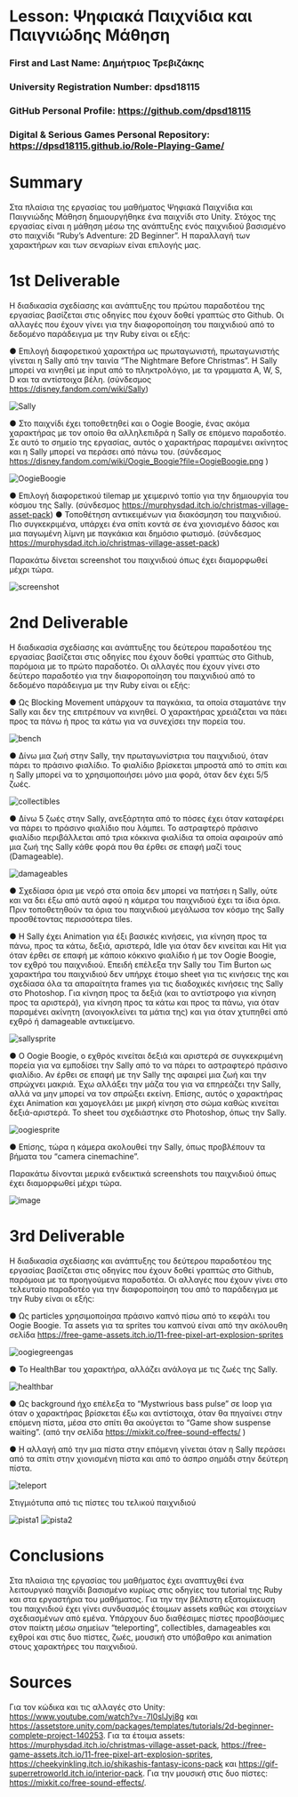 # Lesson: Ψηφιακά Παιχνίδια και Παιγνιώδης Μάθηση 

### First and Last Name: Δημήτριος Τρεβιζάκης
### University Registration Number: dpsd18115
### GitHub Personal Profile: https://github.com/dpsd18115
### Digital & Serious Games Personal Repository: https://dpsd18115.github.io/Role-Playing-Game/

# Summary
Στα πλαίσια της εργασίας του μαθήματος Ψηφιακά Παιχνίδια και Παιγνιώδης Μάθηση δημιουργήθηκε ένα παιχνίδι στο Unity. Στόχος της εργασίας είναι η μάθηση μέσω της ανάπτυξης ενός παιχνιδιού βασισμένο στο παιχνίδι “Ruby’s Adventure: 2D Beginner”. Η παραλλαγή των χαρακτήρων και των σεναρίων είναι επιλογής μας. 

# 1st Deliverable

Η διαδικασία σχεδίασης και ανάπτυξης του πρώτου παραδοτέου της εργασίας βασίζεται στις οδηγίες που έχουν δοθεί γραπτώς στο Github. Οι αλλαγές που έχουν γίνει για την διαφοροποίηση του παιχνιδιού από το δεδομένο παράδειγμα με την Ruby είναι οι εξής:

●	Επιλογή διαφορετικού χαρακτήρα ως πρωταγωνιστή, πρωταγωνιστής γίνεται η Sally από την ταινία “The Nightmare Before Christmas”. Η Sally μπορεί να κινηθεί με input από το πληκτρολόγιο, με τα γραμματα A, W, S, D και τα αντίστοιχα βέλη. (σύνδεσμος https://disney.fandom.com/wiki/Sally)

![Sally](https://user-images.githubusercontent.com/115795810/212251125-8be8e30e-7c2c-4084-8b85-2bcfbc0273e2.png)

●	Στο παιχνίδι έχει τοποθετηθεί και ο Oogie Boogie, ένας ακόμα χαρακτήρας με τον οποίο θα αλληλεπιδρά η Sally σε επόμενο παραδοτέο. Σε αυτό το σημείο της εργασίας, αυτός ο χαρακτήρας παραμένει ακίνητος και η Sally μπορεί να περάσει από πάνω του. (σύνδεσμος https://disney.fandom.com/wiki/Oogie_Boogie?file=OogieBoogie.png )

![OogieBoogie](https://user-images.githubusercontent.com/115795810/212251229-b8bfd85e-ef2f-4c52-9dc2-ed216695b4f1.png)

●	Επιλογή διαφορετικού tilemap με χειμερινό τοπίο για την δημιουργία του κόσμου της Sally. (σύνδεσμος https://murphysdad.itch.io/christmas-village-asset-pack)
●	Τοποθέτηση αντικειμένων για διακόσμηση του παιχνιδιού. Πιο συγκεκριμένα, υπάρχει ένα σπίτι κοντά σε ένα χιονισμένο δάσος και μια παγωμένη λίμνη με παγκάκια και δημόσιο φωτισμό. (σύνδεσμος https://murphysdad.itch.io/christmas-village-asset-pack) 

Παρακάτω δίνεται screenshot του παιχνιδιού όπως έχει διαμορφωθεί μέχρι τώρα. 

![screenshot](https://user-images.githubusercontent.com/115795810/212251454-26cc2a4e-9847-4b84-976d-162f331c9d8b.jpg)

# 2nd Deliverable

Η διαδικασία σχεδίασης και ανάπτυξης του δεύτερου παραδοτέου της εργασίας βασίζεται στις οδηγίες που έχουν δοθεί γραπτώς στο Github, παρόμοια με το πρώτο παραδοτέο. Οι αλλαγές που έχουν γίνει στο δεύτερο παραδοτέο για την διαφοροποίηση του παιχνιδιού από το δεδομένο παράδειγμα με την Ruby είναι οι εξής:

●	Ως Blocking Movement υπάρχουν τα παγκάκια, τα οποία σταματάνε την Sally και δεν της επιτρέπουν να κινηθεί. O χαρακτήρας χρειάζεται να πάει προς τα πάνω ή προς τα κάτω για να συνεχίσει την πορεία του.

![bench](https://user-images.githubusercontent.com/115795810/212252089-6d084757-d5b3-4a55-8edb-b1692819fde5.jpg)

●	Δίνω μια ζωή στην Sally, την πρωταγωνίστρια του παιχνιδιού, όταν πάρει το πράσινο φιαλίδιο. Το φιαλίδιο βρίσκεται μπροστά από το σπίτι και η Sally μπορεί να το χρησιμοποιήσει μόνο μια φορά, όταν δεν έχει 5/5 ζωές. 

![collectibles](https://user-images.githubusercontent.com/115795810/212252270-86cf7d93-7852-429f-a2b9-e0c9d7bdd8b7.jpg)

●	Δίνω 5 ζωές στην Sally, ανεξάρτητα από το πόσες έχει όταν καταφέρει να πάρει το πράσινο φιαλίδιο που λάμπει. Το αστραφτερό πράσινο φιαλίδιο περιβάλλεται από τρια κόκκινα φιαλίδια τα οποία αφαιρούν από μια ζωή της Sally κάθε φορά που θα έρθει σε επαφή μαζί τους (Damageable).

![damageables](https://user-images.githubusercontent.com/115795810/212252542-a1cd5077-7099-4278-8f2c-910d900909cf.jpg)

●	Σχεδίασα όρια με νερό στα οποία δεν μπορεί να πατήσει η Sally, ούτε και να δει έξω από αυτά αφού η κάμερα του παιχνιδιού έχει τα ίδια όρια. Πριν τοποθετηθούν τα όρια του παιχνιδιού μεγάλωσα τον κόσμο της Sally προσθέτοντας περισσότερα tiles.

●	Η Sally έχει Animation για έξι βασικές κινήσεις, για κίνηση προς τα πάνω, προς τα κάτω, δεξιά, αριστερά, Idle για όταν δεν κινείται και Hit για όταν έρθει σε επαφή με κάποιο κόκκινο φιαλίδιο ή με τον Oogie Boogie, τον εχθρό του παιχνιδιού. 
Επειδή επέλεξα την Sally του Tim Burton ως χαρακτήρα του παιχνιδιού δεν υπήρχε έτοιμο sheet για τις κινήσεις της και σχεδίασα όλα τα απαραίτητα frames για τις διαδοχικές κινήσεις της Sally στο Photoshop. Για κίνηση προς τα δεξιά (και το αντίστροφο για κίνηση προς τα αριστερά), για κίνηση προς τα κάτω και προς τα πάνω, για όταν παραμένει ακίνητη (ανοιγοκλείνει τα μάτια της) και για όταν χτυπηθεί από εχθρό ή damageable αντικείμενο.

![sallysprite](https://user-images.githubusercontent.com/115795810/212252764-619dad56-6dac-416e-8ab2-ea901edcf0c4.png)

●	Ο Oogie Boogie, ο εχθρός κινείται δεξιά και αριστερά σε συγκεκριμένη πορεία για να εμποδίσει την Sally από το να πάρει το αστραφτερό πράσινο φιαλίδιο. Αν έρθει σε επαφή με την Sally της αφαιρεί μια ζωή και την σπρώχνει μακριά. Έχω αλλάξει την μάζα του για να επηρεάζει την Sally, αλλά να μην μπορεί να τον σπρώξει εκείνη. Επίσης, αυτός ο χαρακτήρας έχει Animation και χαμογελάει με μικρή κίνηση στο σώμα καθώς κινείται δεξιά-αριστερά. Το sheet του σχεδιάστηκε στο Photoshop, όπως την Sally.

![oogiesprite](https://user-images.githubusercontent.com/115795810/212253435-6eff923f-53ee-4a87-b9b8-de5fed21e5ba.png)

●	Επίσης, τώρα η κάμερα ακολουθεί την Sally, όπως προβλέπουν τα βήματα του “camera cinemachine”.

Παρακάτω δίνονται μερικά ενδεικτικά screenshots του παιχνιδιού όπως έχει διαμορφωθεί μέχρι τώρα.

![image](https://user-images.githubusercontent.com/115795810/212253513-e8e0d431-04bc-4007-a986-0ab7d9f3838f.png)

# 3rd Deliverable 

Η διαδικασία σχεδίασης και ανάπτυξης του δεύτερου παραδοτέου της εργασίας βασίζεται στις οδηγίες που έχουν δοθεί γραπτώς στο Github, παρόμοια με τα προηγούμενα παραδοτέα. Οι αλλαγές που έχουν γίνει στο τελευταίο παραδοτέο για την διαφοροποίηση του από το παράδειγμα με την Ruby είναι οι εξής:

●	Ως particles χρησιμοποίησα πράσινο καπνό πίσω από το κεφάλι του Oogie Boogie. Τα assets για τα sprites του καπνού είναι από την ακόλουθη σελίδα https://free-game-assets.itch.io/11-free-pixel-art-explosion-sprites

![oogiegreengas](https://user-images.githubusercontent.com/115795810/212253758-85089a89-c9eb-43a3-9ff6-7769126b200e.png)

●	Το HealthBar του χαρακτήρα, αλλάζει ανάλογα με τις ζωές της Sally.

![healthbar](https://user-images.githubusercontent.com/115795810/212253894-9156eca5-77fa-4e77-9099-8b4852dd907d.png)

●	Ως background ήχο επέλεξα το “Mystwrious bass pulse” σε loop για όταν ο χαρακτήρας βρίσκεται έξω και αντίστοιχα, όταν θα πηγαίνει στην επόμενη πίστα, μέσα στο σπίτι θα ακούγεται το “Game show suspense waiting”. 
(από την σελίδα https://mixkit.co/free-sound-effects/ )

●	Η αλλαγή από την μια πίστα στην επόμενη γίνεται όταν η Sally περάσει από τα σπίτι στην χιονισμένη πίστα και από το άσπρο σημάδι στην δεύτερη πίστα.

![teleport](https://user-images.githubusercontent.com/115795810/212254117-89794b86-8fb3-4af4-932c-75c37ae02e26.png)

Στιγμιότυπα από τις πίστες του τελικού παιχνιδιού

![pista1](https://user-images.githubusercontent.com/115795810/212254312-f947eed2-d91b-4e40-8728-e4bee07adcaa.jpg)
![pista2](https://user-images.githubusercontent.com/115795810/212254375-4713bb95-e0db-4d59-9404-c3c5b7c45bc0.jpg)

# Conclusions

Στα πλαίσια της εργασίας του μαθήματος έχει αναπτυχθεί ένα λειτουργικό παιχνίδι βασισμένο κυρίως στις οδηγίες του tutorial της Ruby και στα εργαστήρια του μαθήματος. Για την την βέλτιστη εξατομίκευση του παιχνιδιού έχει γίνει συνδυασμός έτοιμων assets καθώς και στοιχείων σχεδιασμένων από εμένα. Υπάρχουν δυο διαθέσιμες πίστες προσβάσιμες στον παίκτη μέσω σημείων “teleporting”, collectibles, damageables και εχθροί και στις δυο πίστες, ζωές, μουσική στο υπόβαθρο και animation στους χαρακτήρες του παιχνιδιού.

# Sources

Για τον κώδικα και τις αλλαγές στο Unity: https://www.youtube.com/watch?v=-7I0slJyi8g και https://assetstore.unity.com/packages/templates/tutorials/2d-beginner-complete-project-140253.
Για τα έτοιμα assets: https://murphysdad.itch.io/christmas-village-asset-pack, https://free-game-assets.itch.io/11-free-pixel-art-explosion-sprites, https://cheekyinkling.itch.io/shikashis-fantasy-icons-pack και https://gif-superretroworld.itch.io/interior-pack. Για την μουσική στις δυο πίστες: https://mixkit.co/free-sound-effects/.
